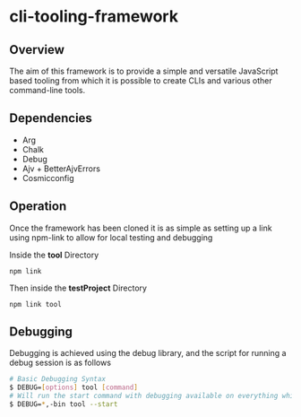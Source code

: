 
# cli-tooling-framework

## Overview

The aim of this framework is to provide a simple and versatile JavaScript based tooling from which it is possible to create CLIs and various other command-line tools. 

## Dependencies

- Arg
- Chalk
- Debug
- Ajv + BetterAjvErrors
- Cosmicconfig

## Operation

Once the framework has been cloned it is as simple as setting up a link using npm-link to allow for local testing and debugging

Inside the **tool** Directory
```
npm link
```
Then inside the **testProject** Directory
```
npm link tool
```

## Debugging

Debugging is achieved using the debug library, and the script for running a debug session is as follows
```bash
# Basic Debugging Syntax
$ DEBUG=[options] tool [command]
# Will run the start command with debugging available on everything while excluding any debugging from the binary.
$ DEBUG=*,-bin tool --start
```
